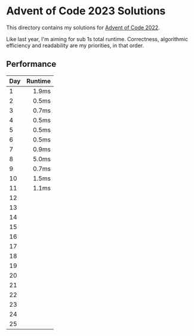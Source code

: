 # Advent of Code 2023 Solutions

This directory contains my solutions for [Advent of Code 2022](https://adventofcode.com/2022).

Like last year, I'm aiming for sub 1s total runtime. Correctness, algorithmic
efficiency and readability are my priorities, in that order.

## Performance

| Day | Runtime |
| --- | ------: |
| 1   |   1.9ms |
| 2   |   0.5ms |
| 3   |   0.7ms |
| 4   |   0.5ms |
| 5   |   0.5ms |
| 6   |   0.5ms |
| 7   |   0.9ms |
| 8   |   5.0ms |
| 9   |   0.7ms |
| 10  |   1.5ms |
| 11  |   1.1ms |
| 12  |         |
| 13  |         |
| 14  |         |
| 15  |         |
| 16  |         |
| 17  |         |
| 18  |         |
| 19  |         |
| 20  |         |
| 21  |         |
| 22  |         |
| 23  |         |
| 24  |         |
| 25  |         |

